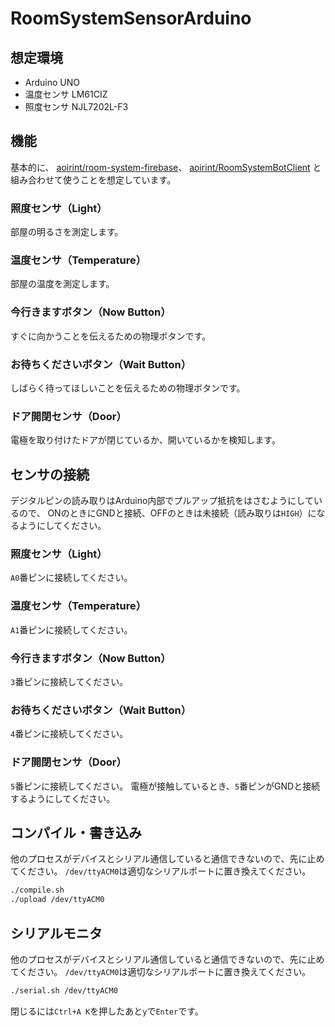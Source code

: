 # RoomSystemSensorArduino

## 想定環境
- Arduino UNO
- 温度センサ LM61CIZ
- 照度センサ NJL7202L-F3

## 機能

基本的に、
[aoirint/room-system-firebase](https://github.com/aoirint/room-system-firebase)、
[aoirint/RoomSystemBotClient](https://github.com/aoirint/RoomSystemBotClient)
と組み合わせて使うことを想定しています。


### 照度センサ（Light）
部屋の明るさを測定します。

### 温度センサ（Temperature）
部屋の温度を測定します。

### 今行きますボタン（Now Button）
すぐに向かうことを伝えるための物理ボタンです。

### お待ちくださいボタン（Wait Button）
しばらく待ってほしいことを伝えるための物理ボタンです。

### ドア開閉センサ（Door）
電極を取り付けたドアが閉じているか、開いているかを検知します。


## センサの接続
デジタルピンの読み取りはArduino内部でプルアップ抵抗をはさむようにしているので、
ONのときにGNDと接続、OFFのときは未接続（読み取りは`HIGH`）になるようにしてください。

### 照度センサ（Light）
`A0`番ピンに接続してください。

### 温度センサ（Temperature）
`A1`番ピンに接続してください。

### 今行きますボタン（Now Button）
`3`番ピンに接続してください。

### お待ちくださいボタン（Wait Button）
`4`番ピンに接続してください。

### ドア開閉センサ（Door）
`5`番ピンに接続してください。
電極が接触しているとき、`5`番ピンがGNDと接続するようにしてください。


## コンパイル・書き込み
他のプロセスがデバイスとシリアル通信していると通信できないので、先に止めてください。
`/dev/ttyACM0`は適切なシリアルポートに置き換えてください。

```bash
./compile.sh
./upload /dev/ttyACM0
```

## シリアルモニタ
他のプロセスがデバイスとシリアル通信していると通信できないので、先に止めてください。
`/dev/ttyACM0`は適切なシリアルポートに置き換えてください。

```bash
./serial.sh /dev/ttyACM0
```

閉じるには`Ctrl+A K`を押したあと`y`で`Enter`です。
